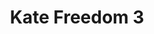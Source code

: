 ---
title: Kate Freedom 3
categories: ['freedom']
contributors: phill and kate
excerpt:
image: kate-freedom-3-web.jpg
featured: false
---